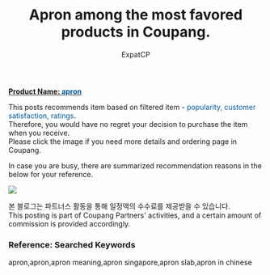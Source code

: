 ﻿---
layout: post
title:  "Apron among the most favored products in Coupang."
author: ExpatCP
categories: [ Living/Furniture ]
tags: [apron,apron,apron meaning,apron singapore,apron slab,apron in chinese]
image: https://thumbnail10.coupangcdn.com/thumbnails/remote/492x492ex/image/retail/images/14547904121004558-f994c9bd-2526-436b-b048-7cedbbf795e4.jpg 
---

<a href="https://link.coupang.com/a/lTVgq"><b>Product Name: <font color='#01579B'>apron</font></b></a>

This posts recommends item based on filtered item - <font color='#01579B'>popularity, customer satisfaction, ratings</font>.<br>
Therefore, you would have no regret your decision to purchase the item when you receive.<br>
Please click the image if you need more details and ordering page in Coupang. 

In case you are busy, there are summarized recommendation reasons in the below for your reference. 

<a href="https://link.coupang.com/a/lTVgq"><img src="https://thumbnail7.coupangcdn.com/thumbnails/remote/q89/image/retail/images/13718704493888101-03f065fc-fd1f-40a8-96a5-7d642a79e9bb.jpg"></a> 

본 블로그는 파트너스 활동을 통해 일정액의 수수료를 제공받을 수 있습니다.<br>
This posting is part of Coupang Partners' activities, and a certain amount of commission is provided accordingly.

### Reference: Searched Keywords  
apron,apron,apron meaning,apron singapore,apron slab,apron in chinese
